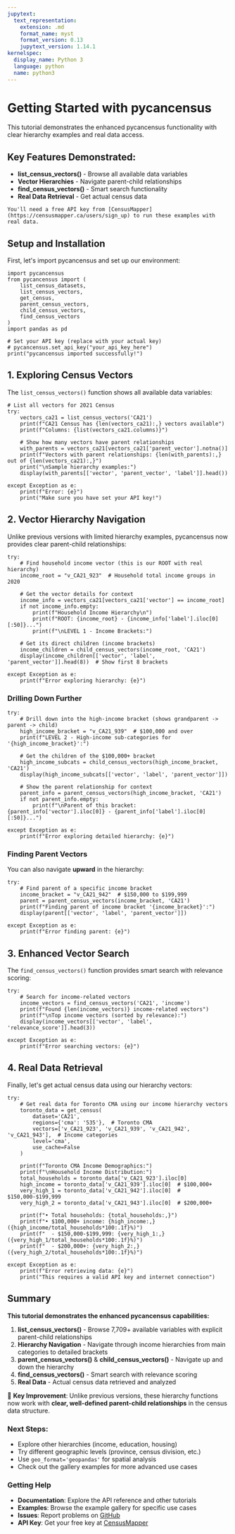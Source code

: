 ```yaml
---
jupytext:
  text_representation:
    extension: .md
    format_name: myst
    format_version: 0.13
    jupytext_version: 1.14.1
kernelspec:
  display_name: Python 3
  language: python
  name: python3
---
```


# Getting Started with pycancensus

This tutorial demonstrates the enhanced pycancensus functionality with clear hierarchy examples and real data access.

## Key Features Demonstrated:
- **list_census_vectors()** - Browse all available data variables
- **Vector Hierarchies** - Navigate parent-child relationships
- **find_census_vectors()** - Smart search functionality
- **Real Data Retrieval** - Get actual census data

```{note}
You'll need a free API key from [CensusMapper](https://censusmapper.ca/users/sign_up) to run these examples with real data.
```

## Setup and Installation

First, let's import pycancensus and set up our environment:

```{code-cell} python
import pycancensus
from pycancensus import (
    list_census_datasets, 
    list_census_vectors, 
    get_census,
    parent_census_vectors,
    child_census_vectors,
    find_census_vectors
)
import pandas as pd

# Set your API key (replace with your actual key)
# pycancensus.set_api_key("your_api_key_here")
print("pycancensus imported successfully!")
```

## 1. Exploring Census Vectors

The `list_census_vectors()` function shows all available data variables:

```{code-cell} python
# List all vectors for 2021 Census
try:
    vectors_ca21 = list_census_vectors('CA21')
    print(f"CA21 Census has {len(vectors_ca21):,} vectors available")
    print(f"Columns: {list(vectors_ca21.columns)}")

    # Show how many vectors have parent relationships
    with_parents = vectors_ca21[vectors_ca21['parent_vector'].notna()]
    print(f"Vectors with parent relationships: {len(with_parents):,} out of {len(vectors_ca21):,}")
    print("\nSample hierarchy examples:")
    display(with_parents[['vector', 'parent_vector', 'label']].head())
    
except Exception as e:
    print(f"Error: {e}")
    print("Make sure you have set your API key!")
```

## 2. Vector Hierarchy Navigation

Unlike previous versions with limited hierarchy examples, pycancensus now provides clear parent-child relationships:

```{code-cell} python
try:
    # Find household income vector (this is our ROOT with real hierarchy)
    income_root = "v_CA21_923"  # Household total income groups in 2020
    
    # Get the vector details for context
    income_info = vectors_ca21[vectors_ca21['vector'] == income_root]
    if not income_info.empty:
        print(f"Household Income Hierarchy\n")
        print(f"ROOT: {income_root} - {income_info['label'].iloc[0][:50]}...")
        print(f"\nLEVEL 1 - Income Brackets:")
    
    # Get its direct children (income brackets)
    income_children = child_census_vectors(income_root, 'CA21')
    display(income_children[['vector', 'label', 'parent_vector']].head(8))  # Show first 8 brackets
    
except Exception as e:
    print(f"Error exploring hierarchy: {e}")
```

### Drilling Down Further

```{code-cell} python
try:
    # Drill down into the high-income bracket (shows grandparent -> parent -> child)
    high_income_bracket = "v_CA21_939"  # $100,000 and over
    print(f"LEVEL 2 - High-income sub-categories for '{high_income_bracket}':")

    # Get the children of the $100,000+ bracket
    high_income_subcats = child_census_vectors(high_income_bracket, 'CA21')
    display(high_income_subcats[['vector', 'label', 'parent_vector']])

    # Show the parent relationship for context
    parent_info = parent_census_vectors(high_income_bracket, 'CA21')
    if not parent_info.empty:
        print(f"\nParent of this bracket: {parent_info['vector'].iloc[0]} - {parent_info['label'].iloc[0][:50]}...")
    
except Exception as e:
    print(f"Error exploring detailed hierarchy: {e}")
```

### Finding Parent Vectors

You can also navigate **upward** in the hierarchy:

```{code-cell} python
try:
    # Find parent of a specific income bracket
    income_bracket = "v_CA21_942"  # $150,000 to $199,999
    parent = parent_census_vectors(income_bracket, 'CA21')
    print(f"Finding parent of income bracket '{income_bracket}':")
    display(parent[['vector', 'label', 'parent_vector']])
    
except Exception as e:
    print(f"Error finding parent: {e}")
```

## 3. Enhanced Vector Search

The `find_census_vectors()` function provides smart search with relevance scoring:

```{code-cell} python
try:
    # Search for income-related vectors
    income_vectors = find_census_vectors('CA21', 'income')
    print(f"Found {len(income_vectors)} income-related vectors")
    print(f"\nTop income vectors (sorted by relevance):")
    display(income_vectors[['vector', 'label', 'relevance_score']].head(3))
    
except Exception as e:
    print(f"Error searching vectors: {e}")
```

## 4. Real Data Retrieval

Finally, let's get actual census data using our hierarchy vectors:

```{code-cell} python
try:
    # Get real data for Toronto CMA using our income hierarchy vectors
    toronto_data = get_census(
        dataset='CA21',
        regions={'cma': '535'},  # Toronto CMA
        vectors=['v_CA21_923', 'v_CA21_939', 'v_CA21_942', 'v_CA21_943'],  # Income categories
        level='cma',
        use_cache=False
    )
    
    print(f"Toronto CMA Income Demographics:")
    print(f"\nHousehold Income Distribution:")
    total_households = toronto_data['v_CA21_923'].iloc[0]
    high_income = toronto_data['v_CA21_939'].iloc[0]  # $100,000+
    very_high_1 = toronto_data['v_CA21_942'].iloc[0]  # $150,000-$199,999
    very_high_2 = toronto_data['v_CA21_943'].iloc[0]  # $200,000+
    
    print(f"• Total households: {total_households:,}")
    print(f"• $100,000+ income: {high_income:,} ({high_income/total_households*100:.1f}%)")
    print(f"  - $150,000-$199,999: {very_high_1:,} ({very_high_1/total_households*100:.1f}%)")
    print(f"  - $200,000+: {very_high_2:,} ({very_high_2/total_households*100:.1f}%)")
    
except Exception as e:
    print(f"Error retrieving data: {e}")
    print("This requires a valid API key and internet connection")
```

## Summary

**This tutorial demonstrates the enhanced pycancensus capabilities:**

1. **list_census_vectors()** - Browse 7,709+ available variables with explicit parent-child relationships
2. **Hierarchy Navigation** - Navigate through income hierarchies from main categories to detailed brackets
3. **parent_census_vectors()** & **child_census_vectors()** - Navigate up and down the hierarchy
4. **find_census_vectors()** - Smart search with relevance scoring 
5. **Real Data** - Actual census data retrieved and analyzed

🎯 **Key Improvement**: Unlike previous versions, these hierarchy functions now work with **clear, well-defined parent-child relationships** in the census data structure.

### Next Steps:
- Explore other hierarchies (income, education, housing)
- Try different geographic levels (province, census division, etc.)
- Use `geo_format='geopandas'` for spatial analysis
- Check out the gallery examples for more advanced use cases

### Getting Help

- **Documentation**: Explore the API reference and other tutorials
- **Examples**: Browse the example gallery for specific use cases
- **Issues**: Report problems on [GitHub](https://github.com/dshkol/pycancensus/issues)
- **API Key**: Get your free key at [CensusMapper](https://censusmapper.ca/users/sign_up)